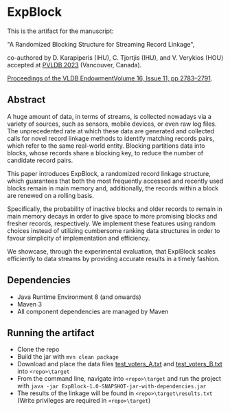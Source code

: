 
# ExpBlock
This is the artifact for the manuscript:

"A Randomized Blocking Structure for Streaming Record Linkage", 

co-authored by D. Karapiperis (IHU), C. Tjortjis (IHU), and V. Verykios (HOU) accepted at [PVLDB 2023](https://vldb.org/2023/) (Vancouver, Canada).

[Proceedings of the VLDB EndowmentVolume 16, Issue 11, pp 2783–2791](https://dl.acm.org/doi/10.14778/3611479.3611487).


## Abstract

A huge amount of data, in terms of streams, is collected nowadays via a variety of sources, such as sensors, mobile devices, or even raw log files. The unprecedented rate at which these data are generated and collected calls for novel record linkage methods to identify matching records pairs, which refer to the same real-world entity. Blocking partitions data into blocks, whose records share a blocking key, to reduce the number of candidate record pairs. 


This paper introduces ExpBlock, a randomized record linkage structure, which guarantees that both the most frequently accessed and recently used blocks remain in main memory and, additionally, the records within a block are renewed on a rolling basis. 


Specifically, the probability of inactive blocks and older records to remain in main memory decays in order to give space to more promising blocks and fresher records, respectively. We implement these features using random choices instead of utilizing cumbersome ranking data structures in order to favour simplicity of implementation and efficiency. 


We showcase, through the experimental evaluation, that ExplBlock scales efficiently to data streams by providing accurate results in a timely fashion.

## Dependencies
- Java Runtime Environment 8 (and onwards)
- Maven 3
- All component dependencies are managed by Maven

## Running the artifact

- Clone the repo
- Build the jar with `mvn clean package`
- Download and place the data files [test_voters_A.txt](https://www.dropbox.com/s/lgzky6gpwz1vpi8/test_voters_A.txt?dl=0) and [test_voters_B.txt](https://www.dropbox.com/s/67zdw71hlju89ec/test_voters_B.txt?dl=0) into `<repo>\target` 
- From the command line, navigate into `<repo>\target` and run the project with `java -jar ExpBlock-1.0-SNAPSHOT-jar-with-dependencies.jar`
- The results of the linkage will be found in `<repo>\target\results.txt` (Write privileges are required in `<repo>\target`)
